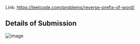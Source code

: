 Link: https://leetcode.com/problems/reverse-prefix-of-word/
## Details of Submission
![image](https://github.com/mgalang229/LeetCode-Reverse-Prefix-of-Word/assets/51401355/3b8247e6-bdae-45cd-b443-165ffef22b2c)
